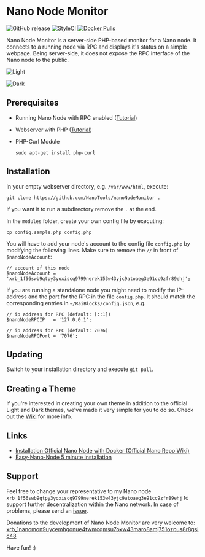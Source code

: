 # Nano Node Monitor

![GitHub release](https://img.shields.io/github/release/NanoTools/nanoNodeMonitor.svg?style=flat-square) [![StyleCI](https://styleci.io/repos/118352667/shield?branch=master)](https://styleci.io/repos/118352667) [![Docker Pulls](https://img.shields.io/docker/pulls/nanotools/nanonodemonitor.svg?style=flat-square)](https://hub.docker.com/r/nanotools/nanonodemonitor/)

Nano Node Monitor is a server-side PHP-based monitor for a Nano node. It connects to a running node via RPC and displays it's status on a simple webpage. Being server-side, it does not expose the RPC interface of the Nano node to the public. 

![Light](https://i.imgur.com/fbaAFvC.png)

![Dark](https://i.imgur.com/1Gu9ohX.png)


## Prerequisites

- Running Nano Node with RPC enabled ([Tutorial](https://github.com/nanocurrency/raiblocks/wiki/Docker-node))
- Webserver with PHP ([Tutorial](https://www.digitalocean.com/community/tutorials/how-to-install-linux-nginx-mysql-php-lemp-stack-in-ubuntu-16-04))
- PHP-Curl Module

    `sudo apt-get install php-curl`

## Installation

In your empty webserver directory, e.g. `/var/www/html`, execute:

    git clone https://github.com/NanoTools/nanoNodeMonitor .

 
If you want it to run a subdirectory remove the `.` at the end.

In the `modules` folder, create your own config file by executing:


    cp config.sample.php config.php

You will have to add your node's account to the config file `config.php` by modifying the following lines. Make sure to remove the `//` in front of `$nanoNodeAccount`:

```
// account of this node 
$nanoNodeAccount = 'xrb_1f56swb9qtpy3yoxiscq9799nerek153w43yjc9atoaeg3e91cc9zfr89ehj'; 
```


If you are running a standalone node you might need to modify the IP-address and the port for the RPC in the file `config.php`. It should match the corresponding entries in `~/RaiBlocks/config.json`, e.g.

```
// ip address for RPC (default: [::1])
$nanoNodeRPCIP   = '127.0.0.1';

// ip address for RPC (default: 7076)
$nanoNodeRPCPort = '7076';
```

## Updating

Switch to your installation directory and execute `git pull`.

## Creating a Theme

If you're interested in creating your own theme in addition to the official Light and Dark themes, we've made it very simple for you to do so. Check out the [Wiki](https://github.com/NanoTools/nanoNodeMonitor/wiki/Create-a-theme) for more info.


## Links

* [Installation Official Nano Node with Docker (Official Nano Repo Wiki)](https://github.com/nanocurrency/raiblocks/wiki/Docker-node)
* [Easy-Nano-Node 5 minute installation](https://nanotools.github.io/easy-nano-node/)

## Support

Feel free to change your representative to my Nano node `xrb_1f56swb9qtpy3yoxiscq9799nerek153w43yjc9atoaeg3e91cc9zfr89ehj` to support further decentralization within the Nano network. In case of problems, please send an [issue](https://github.com/NanoTools/nanoNodeMonitor/issues). 

Donations to the development of Nano Node Monitor are very welcome to: [xrb_1nanomon9uycemhgonue4twmcqmsu7oxw43maro8amj751ozpus8r8gsic48](https://www.nanode.co/account/xrb_1nanomon9uycemhgonue4twmcqmsu7oxw43maro8amj751ozpus8r8gsic48)

Have fun! :)
